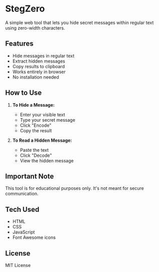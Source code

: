 # StegZero

A simple web tool that lets you hide secret messages within regular text using zero-width characters.

## Features

- Hide messages in regular text
- Extract hidden messages
- Copy results to clipboard
- Works entirely in browser
- No installation needed

## How to Use

1. **To Hide a Message:**
   - Enter your visible text
   - Type your secret message
   - Click "Encode"
   - Copy the result

2. **To Read a Hidden Message:**
   - Paste the text
   - Click "Decode"
   - View the hidden message

## Important Note

This tool is for educational purposes only. It's not meant for secure communication.

## Tech Used

- HTML
- CSS
- JavaScript
- Font Awesome icons

## License

MIT License
